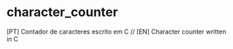 # character_counter
[PT] Contador de caracteres escrito em C // [EN] Character counter written in C

